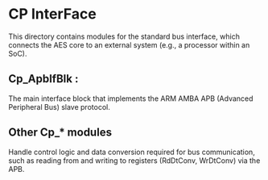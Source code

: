 # CP InterFace
This directory contains modules for the standard bus interface, which connects the AES core to an external system (e.g., a processor within an SoC). <br>

## **Cp_ApbIfBlk :**
The main interface block that implements the ARM AMBA APB (Advanced Peripheral Bus) slave protocol.

## **Other Cp_\* modules**
Handle control logic and data conversion required for bus communication, such as reading from and writing to registers (RdDtConv, WrDtConv) via the APB.
